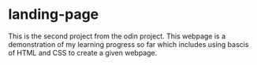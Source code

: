 # landing-page
This is the second project from the odin project. This webpage is a demonstration of my learning progress so far which includes using bascis of HTML and CSS to create a given webpage.